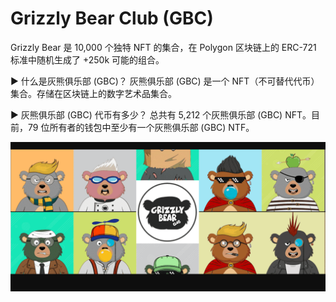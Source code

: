 # Grizzly Bear Club (GBC)

Grizzly Bear 是 10,000 个独特 NFT 的集合，在 Polygon 区块链上的 ERC-721 标准中随机生成了 +250k 可能的组合。

▶ 什么是灰熊俱乐部 (GBC)？
灰熊俱乐部 (GBC) 是一个 NFT（不可替代代币）集合。存储在区块链上的数字艺术品集合。

▶ 灰熊俱乐部 (GBC) 代币有多少？
总共有 5,212 个灰熊俱乐部 (GBC) NFT。目前，79 位所有者的钱包中至少有一个灰熊俱乐部 (GBC) NTF。

![nft](413213_new.png)

